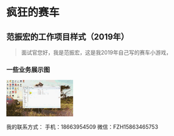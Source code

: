 ﻿# 疯狂的赛车
## 范振宏的工作项目样式（2019年）

> 面试官您好，我是范振宏，这是我2019年自己写的赛车小游戏，

### 一些业务展示图
![项目截图](https://raw.githubusercontent.com/fanzhenhong/canvas/master/docs/game.gif)

我的联系方式：
手机：18663954509
微信：FZH15863465753
